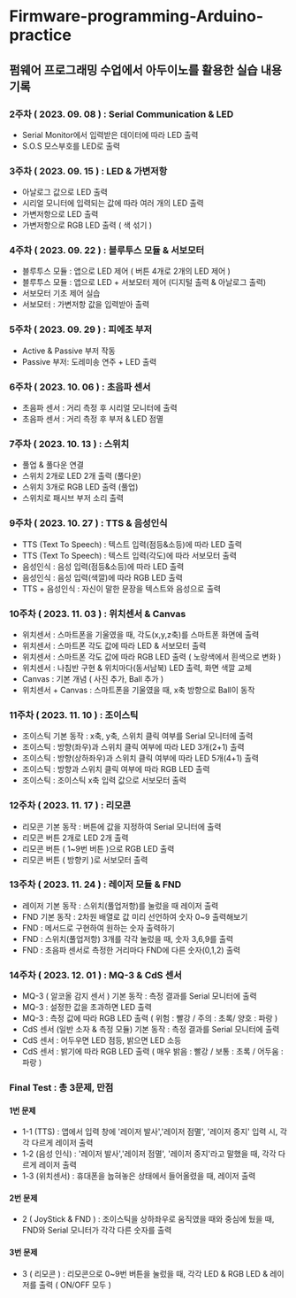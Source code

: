 # Firmware-programming-Arduino-practice
## 펌웨어 프로그래밍 수업에서 아두이노를 활용한 실습 내용 기록


### 2주차 ( 2023. 09. 08 ) : Serial Communication & LED
- Serial Monitor에서 입력받은 데이터에 따라 LED 출력
- S.O.S 모스부호를 LED로 출력

### 3주차 ( 2023. 09. 15 ) : LED & 가변저항
- 아날로그 값으로 LED 출력
- 시리얼 모니터에 입력되는 값에 따라 여러 개의 LED 출력
- 가변저항으로 LED 출력
- 가변저항으로 RGB LED 출력 ( 색 섞기 )


### 4주차 ( 2023. 09. 22 ) : 블루투스 모듈 & 서보모터
- 블루투스 모듈 : 앱으로 LED 제어 ( 버튼 4개로 2개의 LED 제어 )
- 블루투스 모듈 : 앱으로 LED + 서보모터 제어 (디지털 출력 & 아날로그 출력)
- 서보모터 기초 제어 실습
- 서보모터 : 가변저항 값을 입력받아 출력


### 5주차 ( 2023. 09. 29 ) : 피에조 부저
- Active & Passive 부저 작동
- Passive 부저: 도레미송 연주 + LED 출력


### 6주차 ( 2023. 10. 06 ) :  초음파 센서
- 초음파 센서 : 거리 측정 후 시리얼 모니터에 출력
- 초음파 센서 : 거리 측정 후 부저 & LED 점멸


### 7주차 ( 2023. 10. 13 ) : 스위치
- 풀업 & 풀다운 연결
- 스위치 2개로 LED 2개 출력 (풀다운)
- 스위치 3개로 RGB LED 출력 (풀업)
- 스위치로 패시브 부저 소리 출력


### 9주차 ( 2023. 10. 27 ) : TTS & 음성인식
- TTS (Text To Speech) : 텍스트 입력(점등&소등)에 따라 LED 출력
- TTS (Text To Speech) : 텍스트 입력(각도)에 따라 서보모터 출력
- 음성인식 : 음성 입력(점등&소등)에 따라 LED 출력
- 음성인식 : 음성 입력(색깔)에 따라 RGB LED 출력
- TTS + 음성인식 : 자신이 말한 문장을 텍스트와 음성으로 출력


### 10주차 ( 2023. 11. 03 ) : 위치센서 & Canvas
- 위치센서 : 스마트폰을 기울였을 때, 각도(x,y,z축)를 스마트폰 화면에 출력
- 위치센서 : 스마트폰 각도 값에 따라 LED & 서보모터 출력
- 위치센서 : 스마트폰 각도 값에 따라 RGB LED 출력 ( 노랑색에서 흰색으로 변화 )
- 위치센서 : 나침반 구현 & 위치마다(동서남북) LED 출력, 화면 색깔 교체
- Canvas : 기본 개념 ( 사진 추가, Ball 추가 )
- 위치센서 + Canvas : 스마트폰을 기울였을 때, x축 방향으로 Ball이 동작 


### 11주차 ( 2023. 11. 10 ) : 조이스틱
- 조이스틱 기본 동작 : x축, y축, 스위치 클릭 여부를 Serial 모니터에 출력
- 조이스틱 : 방향(좌우)과 스위치 클릭 여부에 따라 LED 3개(2+1) 출력
- 조이스틱 : 방향(상하좌우)과 스위치 클릭 여부에 따라 LED 5개(4+1) 출력
- 조이스틱 : 방향과 스위치 클릭 여부에 따라 RGB LED 출력
- 조이스틱 : 조이스틱 x축 입력 값으로 서보모터 출력


### 12주차 ( 2023. 11. 17 ) : 리모콘
- 리모콘 기본 동작 : 버튼에 값을 지정하여 Serial 모니터에 출력
- 리모콘 버튼 2개로 LED 2개 출력
- 리모콘 버튼 ( 1~9번 버튼 )으로 RGB LED 출력
- 리모콘 버튼 ( 방향키 )로 서보모터 출력


### 13주차 ( 2023. 11. 24 ) : 레이저 모듈 & FND
- 레이저 기본 동작 : 스위치(풀업저항)를 눌렀을 때 레이저 출력
- FND 기본 동작 : 2차원 배열로 값 미리 선언하여 숫자 0~9 출력해보기
- FND : 메서드로 구현하여 원하는 숫자 출력하기
- FND : 스위치(풀업저항) 3개를 각각 눌렀을 때, 숫자 3,6,9를 출력
- FND : 초음파 센서로 측정한 거리마다 FND에 다른 숫자(0,1,2) 출력


### 14주차 ( 2023. 12. 01 ) : MQ-3 & CdS 센서
- MQ-3 ( 알코올 감지 센서 ) 기본 동작 : 측정 결과를 Serial 모니터에 출력
- MQ-3 : 설정한 값을 초과하면 LED 출력 
- MQ-3 : 측정 값에 따라 RGB LED 출력
        ( 위험 : 빨강 / 주의 : 초록/ 양호 : 파랑 )
- CdS 센서 (일반 소자 & 측정 모듈) 기본 동작 : 측정 결과를 Serial 모니터에 출력
- CdS 센서 : 어두우면 LED 점등, 밝으면 LED 소등
- CdS 센서 : 밝기에 따라 RGB LED 출력
            ( 매우 밝음 : 빨강 / 보통 : 초록 / 어두움 : 파랑 )


### Final Test : 총 3문제, 만점
#### 1번 문제
- 1-1 (TTS) : 앱에서 입력 창에 '레이저 발사','레이저 점멸', '레이저 중지' 입력 시, 각각 다르게 레이저 출력
- 1-2 (음성 인식) : '레이저 발사','레이저 점멸', '레이저 중지'라고 말했을 때, 각각 다르게 레이저 출력
- 1-3 (위치센서) : 휴대폰을 눕혀놓은 상태에서 들어올렸을 때, 레이저 출력
#### 2번 문제
- 2 ( JoyStick & FND ) : 조이스틱을 상하좌우로 움직였을 때와 중심에 뒀을 때, FND와 Serial 모니터가 각각 다른 숫자를 출력
#### 3번 문제
- 3 ( 리모콘 ) : 리모콘으로 0~9번 버튼을 눌렀을 때, 각각 LED & RGB LED & 레이저를 출력 ( ON/OFF 모두 )

